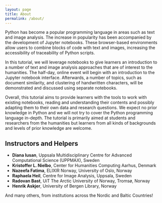 ```yaml
---
layout: page
title: About
permalink: /about/
---
```


Python has become a popular programming language in areas such as text and image analysis. The increase in popularity has been accompanied by the development of Jupyter notebooks. These browser-based environments allow users to combine blocks of code with text and images, increasing the accessibility of traceability of Python scripts.

In this tutorial, we will leverage notebooks to give learners an introduction to a number of text and image analysis approaches that are of interest to the humanities. The half-day, online event will begin with an introduction to the Jupyter notebook interface. Afterwards, a number of topics, such as document similarity, and clustering of handwritten characters, will be demonstrated and discussed using separate notebooks.

Overall, this tutorial aims to provide learners with the tools to work with existing notebooks, reading and understanding their contents and possibly adapting them to their own data and research questions. We expect no prior knowledge in Python and we will not try to cover the Python programming language in-depth. The tutorial is primarily aimed at students and researchers from the humanities but learners from all kinds of backgrounds and levels of prior knowledge are welcome.


## Instructors and Helpers

- **Diana Iusan**, Uppsala Multidisciplinary Centre for Advanced Computational Science (UPPMAX), Sweden
- **Kristoffer L. Nielbo**, Center for Humanities Computing Aarhus, Denmark
- **Nazeefa Fatima**, ELIXIR Norway, University of Oslo, Norway
- **Raphaela Heil**, Centre for Image Analysis, Uppsala, Sweden
- **Radovan Bast**, UiT The Arctic University of Norway, Tromsø, Norway
- **Henrik Askjer**, University of Bergen Library, Norway

And many others, from institutions across the Nordic and Baltic Countries! 
